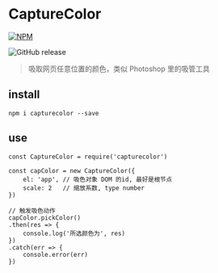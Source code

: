 # CaptureColor

[![NPM](https://nodei.co/npm/capturecolor.png?downloads=true&downloadRank=true&stars=true)](https://nodei.co/npm/capturecolor/)

![GitHub release](https://img.shields.io/github/release/palmerye/CaptureColor.svg)

> 吸取网页任意位置的颜色，类似 Photoshop 里的吸管工具

## install

```
npm i capturecolor --save
```

## use

```
const CaptureColor = require('capturecolor')

const capColor = new CaptureColor({
    el: 'app', // 吸色对象 DOM 的id, 最好是根节点
    scale: 2   // 缩放系数, type number
})

// 触发吸色动作
capColor.pickColor()
.then(res => {
    console.log('所选颜色为', res)
})
.catch(err => {
    console.error(err)
})
```
